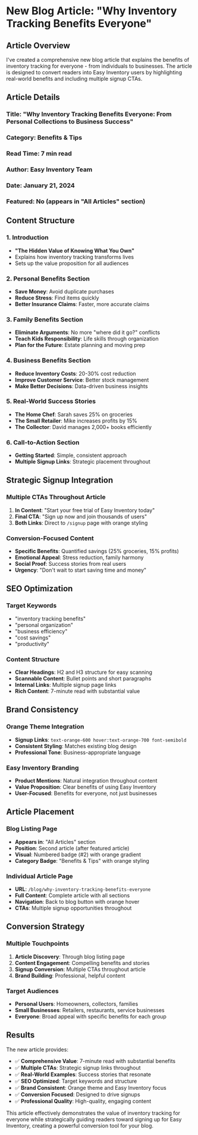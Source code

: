 # New Blog Article: "Why Inventory Tracking Benefits Everyone"

## Article Overview

I've created a comprehensive new blog article that explains the benefits of inventory tracking for everyone - from individuals to businesses. The article is designed to convert readers into Easy Inventory users by highlighting real-world benefits and including multiple signup CTAs.

## Article Details

### **Title**: "Why Inventory Tracking Benefits Everyone: From Personal Collections to Business Success"

### **Category**: Benefits & Tips
### **Read Time**: 7 min read
### **Author**: Easy Inventory Team
### **Date**: January 21, 2024
### **Featured**: No (appears in "All Articles" section)

## Content Structure

### **1. Introduction**
- **"The Hidden Value of Knowing What You Own"**
- Explains how inventory tracking transforms lives
- Sets up the value proposition for all audiences

### **2. Personal Benefits Section**
- **Save Money**: Avoid duplicate purchases
- **Reduce Stress**: Find items quickly
- **Better Insurance Claims**: Faster, more accurate claims

### **3. Family Benefits Section**
- **Eliminate Arguments**: No more "where did it go?" conflicts
- **Teach Kids Responsibility**: Life skills through organization
- **Plan for the Future**: Estate planning and moving prep

### **4. Business Benefits Section**
- **Reduce Inventory Costs**: 20-30% cost reduction
- **Improve Customer Service**: Better stock management
- **Make Better Decisions**: Data-driven business insights

### **5. Real-World Success Stories**
- **The Home Chef**: Sarah saves 25% on groceries
- **The Small Retailer**: Mike increases profits by 15%
- **The Collector**: David manages 2,000+ books efficiently

### **6. Call-to-Action Section**
- **Getting Started**: Simple, consistent approach
- **Multiple Signup Links**: Strategic placement throughout

## Strategic Signup Integration

### **Multiple CTAs Throughout Article**
1. **In Content**: "Start your free trial of Easy Inventory today"
2. **Final CTA**: "Sign up now and join thousands of users"
3. **Both Links**: Direct to `/signup` page with orange styling

### **Conversion-Focused Content**
- **Specific Benefits**: Quantified savings (25% groceries, 15% profits)
- **Emotional Appeal**: Stress reduction, family harmony
- **Social Proof**: Success stories from real users
- **Urgency**: "Don't wait to start saving time and money"

## SEO Optimization

### **Target Keywords**
- "inventory tracking benefits"
- "personal organization"
- "business efficiency"
- "cost savings"
- "productivity"

### **Content Structure**
- **Clear Headings**: H2 and H3 structure for easy scanning
- **Scannable Content**: Bullet points and short paragraphs
- **Internal Links**: Multiple signup page links
- **Rich Content**: 7-minute read with substantial value

## Brand Consistency

### **Orange Theme Integration**
- **Signup Links**: `text-orange-600 hover:text-orange-700 font-semibold`
- **Consistent Styling**: Matches existing blog design
- **Professional Tone**: Business-appropriate language

### **Easy Inventory Branding**
- **Product Mentions**: Natural integration throughout content
- **Value Proposition**: Clear benefits of using Easy Inventory
- **User-Focused**: Benefits for everyone, not just businesses

## Article Placement

### **Blog Listing Page**
- **Appears in**: "All Articles" section
- **Position**: Second article (after featured article)
- **Visual**: Numbered badge (#2) with orange gradient
- **Category Badge**: "Benefits & Tips" with orange styling

### **Individual Article Page**
- **URL**: `/blog/why-inventory-tracking-benefits-everyone`
- **Full Content**: Complete article with all sections
- **Navigation**: Back to blog button with orange hover
- **CTAs**: Multiple signup opportunities throughout

## Conversion Strategy

### **Multiple Touchpoints**
1. **Article Discovery**: Through blog listing page
2. **Content Engagement**: Compelling benefits and stories
3. **Signup Conversion**: Multiple CTAs throughout article
4. **Brand Building**: Professional, helpful content

### **Target Audiences**
- **Personal Users**: Homeowners, collectors, families
- **Small Businesses**: Retailers, restaurants, service businesses
- **Everyone**: Broad appeal with specific benefits for each group

## Results

The new article provides:
- ✅ **Comprehensive Value**: 7-minute read with substantial benefits
- ✅ **Multiple CTAs**: Strategic signup links throughout
- ✅ **Real-World Examples**: Success stories that resonate
- ✅ **SEO Optimized**: Target keywords and structure
- ✅ **Brand Consistent**: Orange theme and Easy Inventory focus
- ✅ **Conversion Focused**: Designed to drive signups
- ✅ **Professional Quality**: High-quality, engaging content

This article effectively demonstrates the value of inventory tracking for everyone while strategically guiding readers toward signing up for Easy Inventory, creating a powerful conversion tool for your blog.
